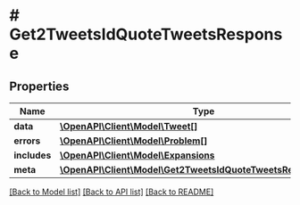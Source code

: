# # Get2TweetsIdQuoteTweetsResponse

## Properties

Name | Type | Description | Notes
------------ | ------------- | ------------- | -------------
**data** | [**\OpenAPI\Client\Model\Tweet[]**](Tweet.md) |  | [optional]
**errors** | [**\OpenAPI\Client\Model\Problem[]**](Problem.md) |  | [optional]
**includes** | [**\OpenAPI\Client\Model\Expansions**](Expansions.md) |  | [optional]
**meta** | [**\OpenAPI\Client\Model\Get2TweetsIdQuoteTweetsResponseMeta**](Get2TweetsIdQuoteTweetsResponseMeta.md) |  | [optional]

[[Back to Model list]](../../README.md#models) [[Back to API list]](../../README.md#endpoints) [[Back to README]](../../README.md)
